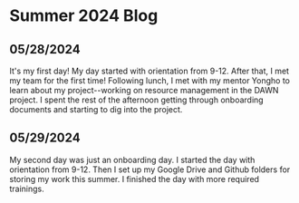 # Summer 2024 Blog

## 05/28/2024
It's my first day! My day started with orientation from 9-12. After that, I met my team for the first time! Following lunch, I met with my mentor Yongho to learn about my project--working on resource management in the DAWN project. I spent the rest of the afternoon getting through onboarding documents and starting to dig into the project.

## 05/29/2024
My second day was just an onboarding day. I started the day with orientation from 9-12. Then I set up my Google Drive and Github folders for storing my work this summer. I finished the day with more required trainings.
